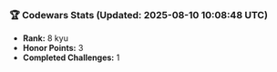### 🏆 Codewars Stats (Updated: 2025-08-10 10:08:48 UTC)

- **Rank:** 8 kyu
- **Honor Points:** 3
- **Completed Challenges:** 1
